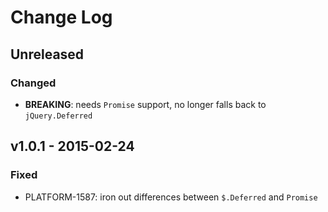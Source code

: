 # Change Log


## Unreleased


### Changed

-   **BREAKING**: needs `Promise` support, no longer falls back to `jQuery.Deferred`


## v1.0.1 - 2015-02-24


### Fixed

-   PLATFORM-1587: iron out differences between `$.Deferred` and `Promise`
